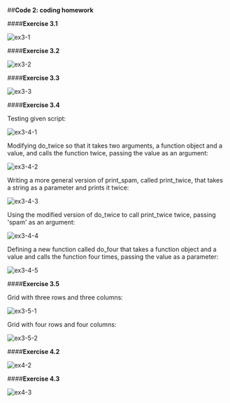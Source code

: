 ##**Code 2: coding homework**

####**Exercise 3.1**

![ex3-1](ex3-1.png)

####**Exercise 3.2**

![ex3-2](ex3-2.png)

####**Exercise 3.3**

![ex3-3](ex3-3.png)

####**Exercise 3.4**

Testing given script:

![ex3-4-1](ex3-4-1.png)

Modifying do_twice so that it takes two arguments, a function object and a value, and calls the function twice, passing the value as an argument:

![ex3-4-2](ex3-4-2.png)

Writing a more general version of print_spam, called print_twice, that takes a string as a parameter and prints it twice:

![ex3-4-3](ex3-4-3.png)

Using the modified version of do_twice to call print_twice twice, passing 'spam' as an argument:

![ex3-4-4](ex3-4-4.png)

Defining a new function called do_four that takes a function object and a value and calls the function four times, passing the value as a parameter:

![ex3-4-5](ex3-4-5.png)

####**Exercise 3.5**

Grid with three rows and three columns:

![ex3-5-1](ex3-5-1.png)

Grid with four rows and four columns:

![ex3-5-2](ex3-5-2.png)

####**Exercise 4.2**

![ex4-2](think4/_2.png)

####**Exercise 4.3**

![ex4-3](think4/_3.png)